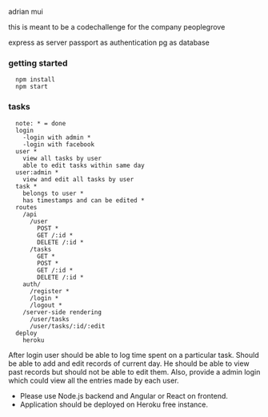 adrian mui

this is meant to be a codechallenge for the company peoplegrove

express as server
passport as authentication
pg as database 


### getting started
```
  npm install
  npm start
```

### tasks
```
  note: * = done
  login
    -login with admin *
    -login with facebook
  user *
    view all tasks by user
    able to edit tasks within same day
  user:admin *
    view and edit all tasks by user
  task *
    belongs to user *
    has timestamps and can be edited *
  routes
    /api
      /user
        POST *
        GET /:id *
        DELETE /:id *
      /tasks
        GET *
        POST *
        GET /:id *
        DELETE /:id *
    auth/
      /register *
      /login *
      /logout *
    /server-side rendering
      /user/tasks
      /user/tasks/:id/:edit
  deploy  
    heroku
```

 After login user should be able  to log time spent on a particular task. Should be able to add and edit records of current day. He should be able to view past records but should not be able to edit them. Also, provide a admin login which could view all the entries made by each user. 
- Please use Node.js backend and Angular or React on frontend. 
- Application should be deployed on Heroku free instance. 

